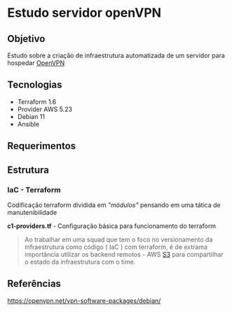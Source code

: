 # Estudo servidor openVPN  

## Objetivo

Estudo sobre a criação de infraestrutura automatizada de um servidor para hospedar [OpenVPN][1]

## Tecnologias

- Terraform 1.6
- Provider AWS 5.23
- Debian 11
- Ansible

## Requerimentos



## Estrutura

### IaC - Terraform

Codificação terraform dividida em *"módulos"* pensando em uma tática de manutenibilidade

**c1-providers.tf** - Configuração básica para funcionamento do terraform
> Ao trabalhar em uma squad que tem o foco no versionamento da infraestrutura como código ( IaC ) com terraform, é de extrama importância utilizar os backend remotos - AWS [S3][3] para compartilhar o estado da infraestrutura com o time.

## Referências

https://openvpn.net/vpn-software-packages/debian/


[1]:https://www.digitalocean.com/community/tutorials/how-to-set-up-an-openvpn-server-on-debian-11
[3]:https://developer.hashicorp.com/terraform/language/settings/backends/s3
